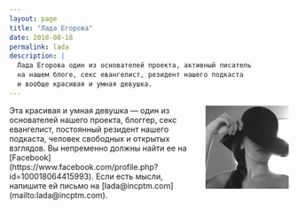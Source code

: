 ```yaml
---
layout: page
title: "Лада Егорова"
date: 2018-08-18
permalink: lada
description: |
  Лада Егорова один из основателей проекта, активный писатель
  на нашем блоге, секс евангелист, резидент нашего подкаста
  и вообще красивая и умная девушка.
---
```


<img src="/images/lada.jpg" style="width:150px;float:right;margin-left:1em;"/>
Эта красивая и умная девушка &mdash; один из основателей нашего проекта, блоггер,
секс евангелист, постоянный резидент нашего подкаста, человек свободных
и открытых взглядов.
Вы непременно должны найти ее на [Facebook](https://www.facebook.com/profile.php?id=100018064415993).
Если есть мысли, напишите ей письмо на [lada@incptm.com](mailto:lada@incptm.com).
